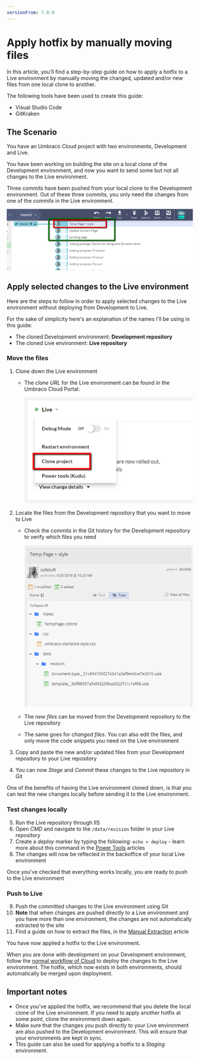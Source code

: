 ```yaml
---
versionFrom: 7.0.0
---
```


# Apply hotfix by manually moving files

In this article, you'll find a step-by-step guide on how to apply a hotfix to a Live environment by manually moving the changed, updated and/or new files from one local clone to another.

The following tools have been used to create this guide:

* Visual Studio Code
* GitKraken

## The Scenario

You have an Umbraco Cloud project with two environments, Development and Live.

You have been working on building the site on a local clone of the Development environment, and now you want to send some but not all changes to the Live environment.

Three commits have been pushed from your local clone to the Development environment. Out of these three commits, you only need the changes from one of the commits in the Live environment.

![Commits](images/commits.png)

## Apply selected changes to the Live environment

Here are the steps to follow in order to apply selected changes to the Live environment without deploying from Development to Live.

For the sake of simplicity here's an explanation of the names I'll be using in this guide:

* The cloned Development environment: **Development repository**
* The cloned Live environment: **Live repository**

### Move the files

1. Clone down the Live environment
    * The _clone URL_ for the Live environment can be found in the Umbraco Cloud Portal:

        ![Live Clone URL](images/live-clone-url.png)

2. Locate the files from the Development repository that you want to move to Live
    * Check the commits in the Git history for the Development repository to verify which files you need

        ![Files changes or added](images/commit-files-changed.png)

    * The _new files_ can be moved from the Development repository to the Live repository
    * The same goes for _changed files_. You can also edit the files, and only move the code snippets you need on the Live environment

3. Copy and paste the new and/or updated files from your Development repository to your Live repository
4. You can now _Stage_ and _Commit_ these changes to the Live repository in Git

One of the benefits of having the Live environment cloned down, is that you can test the new changes locally before sending it to the Live environment.

### Test changes locally

5. Run the Live repository through IIS
6. Open _CMD_ and navigate to the `/data/revision` folder in your Live repository
7. Create a _deploy_ marker by typing the following: `echo > deploy` - learn more about this command in the [Power Tools](../../../Set-up/Power-Tools) articles
8. The changes will now be reflected in the backoffice of your local Live environment

Once you've checked that everything works locally, you are ready to push to the Live environment

### Push to Live

9. Push the committed changes to the Live environment using Git
10. **Note** that when changes are pushed directly to a Live environment and you have more than one environment, the changes are not automatically extracted to the site
11. Find a guide on how to extract the files, in the [Manual Extraction](../../../Set-Up/Power-Tools/Manual-extractions) article

You have now applied a hotfix to the Live environment.

When you are done with development on your Development environment, follow the [normal workflow of Cloud](../../../Deployment/Cloud-to-Cloud/) to deploy the changes to the Live environment. The hotfix, which now exists in both environments, should automatically be merged upon deployment.

## Important notes

* Once you've applied the hotfix, we recommend that you delete the local clone of the Live environment. If you need to apply another hotfix at some point, clone the environment down again.
* Make sure that the changes you push directly to your Live environment are also pushed to the Development environment. This will ensure that your environments are kept in sync.
* This guide can also be used for applying a hotfix to a _Staging_ environment.

